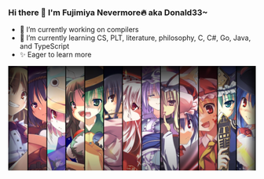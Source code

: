 ### Hi there 👋 I'm Fujimiya Nevermore🔥 aka Donald33~

- 🔭 I’m currently working on compilers
- 🌱 I’m currently learning CS, PLT, literature, philosophy, C, C#, Go, Java, and TypeScript
- ✨ Eager to learn more

![touhou](./touhou.jpg)

<!--
**DongchengWang/DongchengWang** is a ✨ _special_ ✨ repository because its `README.md` (this file) appears on your GitHub profile.

Here are some ideas to get you started:

- 👯 I’m looking to collaborate on ...
- 🤔 I’m looking for help with ...
- 💬 Ask me about ...
- 📫 How to reach me: ...
- 😄 Pronouns: ...
- ⚡ Fun fact: ...
-->
